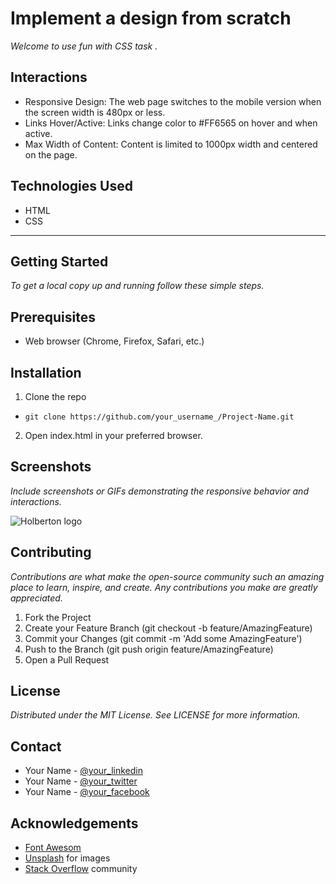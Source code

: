 # Implement a design from scratch

*Welcome to use fun with CSS task .*

## Interactions

* Responsive Design: The web page switches to the mobile version when the screen width is 480px or less.
* Links Hover/Active: Links change color to #FF6565 on hover and when active.
* Max Width of Content: Content is limited to 1000px width and centered on the page.


## Technologies Used
* HTML
* CSS

___

## **Getting Started**
*To get a local copy up and running follow these simple steps.*

## Prerequisites

* Web browser (Chrome, Firefox, Safari, etc.)

## Installation

1. Clone the repo
* `git clone https://github.com/your_username_/Project-Name.git
`


2. Open index.html in your preferred browser.


## Screenshots

*Include screenshots or GIFs demonstrating the responsive behavior and interactions.*

![Holberton logo](https://blog.holbertonschool.com/wp-content/uploads/2019/04/instagram_feed180.jpg)

## Contributing

*Contributions are what make the open-source community such an amazing place to learn, inspire, and create. Any contributions you make are greatly appreciated.*

1. Fork the Project
2. Create your Feature Branch (git checkout -b feature/AmazingFeature)
3. Commit your Changes (git commit -m 'Add some AmazingFeature')
4. Push to the Branch (git push origin feature/AmazingFeature)
5. Open a Pull Request


## License
*Distributed under the MIT License. See LICENSE for more information.*

## Contact

* Your Name - [@your_linkedin](https://www.linkedin.com/authwall?trk=bf&trkInfo=AQHyDvaoBMYaQQAAAZBtddBgyIzEXY-jNj1vnvQCS9p_pqHTy2N0nKlwehaMwWMTn52g1NeOIrEn74mX1MU7MoxWrLaKyNaERPKzu1oiXlYD1j8Szd1PQNtFae-Y55eGF_ZBtQE=&original_referer=&sessionRedirect=https%3A%2F%2Fwww.linkedin.com%2Fin%2Fkhanimgurbanli%2Fdetails%2Fexperience%2F)
* Your Name - [@your_twitter](https://x.com/?lang=en)
* Your Name - [@your_facebook](https://www.facebook.com/)


## Acknowledgements
* [Font Awesom](https://fontawesome.com/)
* [Unsplash](https://unsplash.com/) for images
* [Stack Overflow](https://stackoverflow.com/) community

